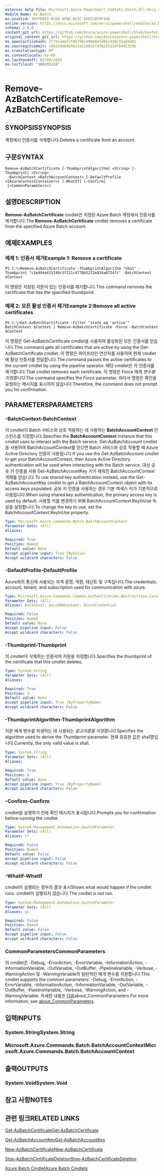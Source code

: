 ```yaml
---
external help file: Microsoft.Azure.PowerShell.Cmdlets.Batch.dll-Help.xml
Module Name: Az.Batch
ms.assetid: 3DFFD0F2-6CD8-4FBE-B15C-8505CBF8F44E
online version: https://docs.microsoft.com/en-us/powershell/module/az.batch/remove-azbatchcertificate
schema: 2.0.0
content_git_url: https://github.com/Azure/azure-powershell/blob/master/src/Batch/Batch/help/Remove-AzBatchCertificate.md
original_content_git_url: https://github.com/Azure/azure-powershell/blob/master/src/Batch/Batch/help/Remove-AzBatchCertificate.md
ms.openlocfilehash: 2f751a6efcf4b798c69bb0dfd9ecd38c33a65d01
ms.sourcegitcommit: c05d3d669b5631e526841f47b22513d78495350b
ms.translationtype: MT
ms.contentlocale: ko-KR
ms.lasthandoff: 02/09/2021
ms.locfileid: "100195228"
---
```

# <span data-ttu-id="a1a01-101">Remove-AzBatchCertificate</span><span class="sxs-lookup"><span data-stu-id="a1a01-101">Remove-AzBatchCertificate</span></span>

## <span data-ttu-id="a1a01-102">SYNOPSIS</span><span class="sxs-lookup"><span data-stu-id="a1a01-102">SYNOPSIS</span></span>
<span data-ttu-id="a1a01-103">계정에서 인증서를 삭제합니다.</span><span class="sxs-lookup"><span data-stu-id="a1a01-103">Deletes a certificate from an account.</span></span>

## <span data-ttu-id="a1a01-104">구문</span><span class="sxs-lookup"><span data-stu-id="a1a01-104">SYNTAX</span></span>

```
Remove-AzBatchCertificate [-ThumbprintAlgorithm] <String> [-Thumbprint] <String>
 -BatchContext <BatchAccountContext> [-DefaultProfile <IAzureContextContainer>] [-WhatIf] [-Confirm]
 [<CommonParameters>]
```

## <span data-ttu-id="a1a01-105">설명</span><span class="sxs-lookup"><span data-stu-id="a1a01-105">DESCRIPTION</span></span>
<span data-ttu-id="a1a01-106">**Remove-AzBatchCertificate** cmdlet은 지정된 Azure Batch 계정에서 인증서를 제거합니다.</span><span class="sxs-lookup"><span data-stu-id="a1a01-106">The **Remove-AzBatchCertificate** cmdlet removes a certificate from the specified Azure Batch account.</span></span>

## <span data-ttu-id="a1a01-107">예제</span><span class="sxs-lookup"><span data-stu-id="a1a01-107">EXAMPLES</span></span>

### <span data-ttu-id="a1a01-108">예제 1: 인증서 제거</span><span class="sxs-lookup"><span data-stu-id="a1a01-108">Example 1: Remove a certificate</span></span>
```
PS C:\>Remove-AzBatchCertificate -ThumbprintAlgorithm "sha1" -Thumbprint "c1e494a415149c5f211c4778b52f2e834a07247c" -BatchContext $Context
```

<span data-ttu-id="a1a01-109">이 명령은 지정된 지문이 있는 인증서를 제거합니다.</span><span class="sxs-lookup"><span data-stu-id="a1a01-109">This command removes the certificate that has the specified thumbprint.</span></span>

### <span data-ttu-id="a1a01-110">예제 2: 모든 활성 인증서 제거</span><span class="sxs-lookup"><span data-stu-id="a1a01-110">Example 2:Remove all active certificates</span></span>
```
PS C:\>Get-AzBatchCertificate -Filter "state eq 'active'" -BatchContext $Context | Remove-AzBatchCertificate -Force -BatchContext $Context
```

<span data-ttu-id="a1a01-111">이 명령은 Get-AzBatchCertificate cmdlet을 사용하여 활성화된 모든 인증서를 얻습니다.</span><span class="sxs-lookup"><span data-stu-id="a1a01-111">This command gets all certificates that are active by using the Get-AzBatchCertificate cmdlet.</span></span>
<span data-ttu-id="a1a01-112">이 명령은 파이프라인 연산자를 사용하여 현재 cmdlet에 활성 인증서를 전달합니다.</span><span class="sxs-lookup"><span data-stu-id="a1a01-112">The command passes the active certificates to the current cmdlet by using the pipeline operator.</span></span>
<span data-ttu-id="a1a01-113">해당 cmdlet은 각 인증서를 제거합니다.</span><span class="sxs-lookup"><span data-stu-id="a1a01-113">That cmdlet removes each certificate.</span></span>
<span data-ttu-id="a1a01-114">이 명령은 Force 매개 *변수를 지정합니다.*</span><span class="sxs-lookup"><span data-stu-id="a1a01-114">The command specifies the *Force* parameter.</span></span>
<span data-ttu-id="a1a01-115">따라서 명령은 확인을 요청하는 메시지를 표시하지 않습니다.</span><span class="sxs-lookup"><span data-stu-id="a1a01-115">Therefore, the command does not prompt you for confirmation.</span></span>

## <span data-ttu-id="a1a01-116">PARAMETERS</span><span class="sxs-lookup"><span data-stu-id="a1a01-116">PARAMETERS</span></span>

### <span data-ttu-id="a1a01-117">-BatchContext</span><span class="sxs-lookup"><span data-stu-id="a1a01-117">-BatchContext</span></span>
<span data-ttu-id="a1a01-118">이 cmdlet이 Batch 서비스와 상호 작용하는 데 사용하는 **BatchAccountContext** 인스턴스를 지정합니다.</span><span class="sxs-lookup"><span data-stu-id="a1a01-118">Specifies the **BatchAccountContext** instance that this cmdlet uses to interact with the Batch service.</span></span>
<span data-ttu-id="a1a01-119">Get-AzBatchAccount cmdlet을 사용하여 BatchAccountContext를 얻으면 Batch 서비스와 상호 작용할 때 Azure Active Directory 인증이 사용됩니다.</span><span class="sxs-lookup"><span data-stu-id="a1a01-119">If you use the Get-AzBatchAccount cmdlet to get your BatchAccountContext, then Azure Active Directory authentication will be used when interacting with the Batch service.</span></span> <span data-ttu-id="a1a01-120">대신 공유 키 인증을 사용 Get-AzBatchAccountKey 키가 채워진 BatchAccountContext 개체를 얻습니다.</span><span class="sxs-lookup"><span data-stu-id="a1a01-120">To use shared key authentication instead, use the Get-AzBatchAccountKey cmdlet to get a BatchAccountContext object with its access keys populated.</span></span> <span data-ttu-id="a1a01-121">공유 키 인증을 사용하는 경우 기본 액세스 키가 기본적으로 사용됩니다.</span><span class="sxs-lookup"><span data-stu-id="a1a01-121">When using shared key authentication, the primary access key is used by default.</span></span> <span data-ttu-id="a1a01-122">사용할 키를 변경하기 위해 BatchAccountContext.KeyInUse 속성을 설정합니다.</span><span class="sxs-lookup"><span data-stu-id="a1a01-122">To change the key to use, set the BatchAccountContext.KeyInUse property.</span></span>

```yaml
Type: Microsoft.Azure.Commands.Batch.BatchAccountContext
Parameter Sets: (All)
Aliases:

Required: True
Position: Named
Default value: None
Accept pipeline input: True (ByValue)
Accept wildcard characters: False
```

### <span data-ttu-id="a1a01-123">-DefaultProfile</span><span class="sxs-lookup"><span data-stu-id="a1a01-123">-DefaultProfile</span></span>
<span data-ttu-id="a1a01-124">Azure와의 통신에 사용되는 자격 증명, 계정, 테넌트 및 구독입니다.</span><span class="sxs-lookup"><span data-stu-id="a1a01-124">The credentials, account, tenant, and subscription used for communication with azure.</span></span>

```yaml
Type: Microsoft.Azure.Commands.Common.Authentication.Abstractions.Core.IAzureContextContainer
Parameter Sets: (All)
Aliases: AzContext, AzureRmContext, AzureCredential

Required: False
Position: Named
Default value: None
Accept pipeline input: False
Accept wildcard characters: False
```

### <span data-ttu-id="a1a01-125">-Thumbprint</span><span class="sxs-lookup"><span data-stu-id="a1a01-125">-Thumbprint</span></span>
<span data-ttu-id="a1a01-126">이 cmdlet이 삭제하는 인증서의 지문을 지정합니다.</span><span class="sxs-lookup"><span data-stu-id="a1a01-126">Specifies the thumbprint of the certificate that this cmdlet deletes.</span></span>

```yaml
Type: System.String
Parameter Sets: (All)
Aliases:

Required: True
Position: 1
Default value: None
Accept pipeline input: True (ByPropertyName)
Accept wildcard characters: False
```

### <span data-ttu-id="a1a01-127">-ThumbprintAlgorithm</span><span class="sxs-lookup"><span data-stu-id="a1a01-127">-ThumbprintAlgorithm</span></span>
<span data-ttu-id="a1a01-128">지문 매개 변수를 파생하는 데 사용되는 *알고리즘을 지정합니다.*</span><span class="sxs-lookup"><span data-stu-id="a1a01-128">Specifies the algorithm used to derive the *Thumbprint* parameter.</span></span>
<span data-ttu-id="a1a01-129">현재 유효한 값은 sha1뿐입니다.</span><span class="sxs-lookup"><span data-stu-id="a1a01-129">Currently, the only valid value is sha1.</span></span>

```yaml
Type: System.String
Parameter Sets: (All)
Aliases:

Required: True
Position: 0
Default value: None
Accept pipeline input: True (ByPropertyName)
Accept wildcard characters: False
```

### <span data-ttu-id="a1a01-130">-Confirm</span><span class="sxs-lookup"><span data-stu-id="a1a01-130">-Confirm</span></span>
<span data-ttu-id="a1a01-131">cmdlet을 실행하기 전에 확인 메시지가 표시됩니다.</span><span class="sxs-lookup"><span data-stu-id="a1a01-131">Prompts you for confirmation before running the cmdlet.</span></span>

```yaml
Type: System.Management.Automation.SwitchParameter
Parameter Sets: (All)
Aliases: cf

Required: False
Position: Named
Default value: False
Accept pipeline input: False
Accept wildcard characters: False
```

### <span data-ttu-id="a1a01-132">-WhatIf</span><span class="sxs-lookup"><span data-stu-id="a1a01-132">-WhatIf</span></span>
<span data-ttu-id="a1a01-133">cmdlet이 실행되는 경우의 결과 표시</span><span class="sxs-lookup"><span data-stu-id="a1a01-133">Shows what would happen if the cmdlet runs.</span></span>
<span data-ttu-id="a1a01-134">cmdlet이 실행되지 않습니다.</span><span class="sxs-lookup"><span data-stu-id="a1a01-134">The cmdlet is not run.</span></span>

```yaml
Type: System.Management.Automation.SwitchParameter
Parameter Sets: (All)
Aliases: wi

Required: False
Position: Named
Default value: False
Accept pipeline input: False
Accept wildcard characters: False
```

### <span data-ttu-id="a1a01-135">CommonParameters</span><span class="sxs-lookup"><span data-stu-id="a1a01-135">CommonParameters</span></span>
<span data-ttu-id="a1a01-136">이 cmdlet은 -Debug, -ErrorAction, -ErrorVariable, -InformationAction, -InformationVariable, -OutVariable, -OutBuffer, -PipelineVariable, -Verbose, -WarningAction 및 -WarningVariable의 일반적인 매개 변수를 지원합니다.</span><span class="sxs-lookup"><span data-stu-id="a1a01-136">This cmdlet supports the common parameters: -Debug, -ErrorAction, -ErrorVariable, -InformationAction, -InformationVariable, -OutVariable, -OutBuffer, -PipelineVariable, -Verbose, -WarningAction, and -WarningVariable.</span></span> <span data-ttu-id="a1a01-137">자세한 내용은 [다음](http://go.microsoft.com/fwlink/?LinkID=113216)about_CommonParameters.</span><span class="sxs-lookup"><span data-stu-id="a1a01-137">For more information, see [about_CommonParameters](http://go.microsoft.com/fwlink/?LinkID=113216).</span></span>

## <span data-ttu-id="a1a01-138">입력</span><span class="sxs-lookup"><span data-stu-id="a1a01-138">INPUTS</span></span>

### <span data-ttu-id="a1a01-139">System.String</span><span class="sxs-lookup"><span data-stu-id="a1a01-139">System.String</span></span>

### <span data-ttu-id="a1a01-140">Microsoft.Azure.Commands.Batch.BatchAccountContext</span><span class="sxs-lookup"><span data-stu-id="a1a01-140">Microsoft.Azure.Commands.Batch.BatchAccountContext</span></span>

## <span data-ttu-id="a1a01-141">출력</span><span class="sxs-lookup"><span data-stu-id="a1a01-141">OUTPUTS</span></span>

### <span data-ttu-id="a1a01-142">System.Void</span><span class="sxs-lookup"><span data-stu-id="a1a01-142">System.Void</span></span>

## <span data-ttu-id="a1a01-143">참고 사항</span><span class="sxs-lookup"><span data-stu-id="a1a01-143">NOTES</span></span>

## <span data-ttu-id="a1a01-144">관련 링크</span><span class="sxs-lookup"><span data-stu-id="a1a01-144">RELATED LINKS</span></span>

[<span data-ttu-id="a1a01-145">Get-AzBatchCertificate</span><span class="sxs-lookup"><span data-stu-id="a1a01-145">Get-AzBatchCertificate</span></span>](./Get-AzBatchCertificate.md)

[<span data-ttu-id="a1a01-146">Get-AzBatchAccountKey</span><span class="sxs-lookup"><span data-stu-id="a1a01-146">Get-AzBatchAccountKey</span></span>](./Get-AzBatchAccountKey.md)

[<span data-ttu-id="a1a01-147">New-AzBatchCertificate</span><span class="sxs-lookup"><span data-stu-id="a1a01-147">New-AzBatchCertificate</span></span>](./New-AzBatchCertificate.md)

[<span data-ttu-id="a1a01-148">Stop-AzBatchCertificateDeletion</span><span class="sxs-lookup"><span data-stu-id="a1a01-148">Stop-AzBatchCertificateDeletion</span></span>](./Stop-AzBatchCertificateDeletion.md)

[<span data-ttu-id="a1a01-149">Azure Batch Cmdlet</span><span class="sxs-lookup"><span data-stu-id="a1a01-149">Azure Batch Cmdlets</span></span>](/powershell/module/Az.Batch/)
